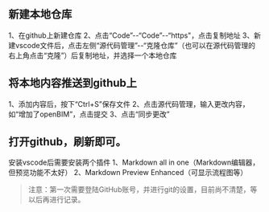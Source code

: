 ## 新建本地仓库
1、在github上新建仓库
2、点击“Code”--“Code”--“https"，点击复制地址
3、新建vscode文件后，点击左侧“源代码管理”--“克隆仓库”（也可以在源代码管理的右上角点击“克隆”）后复制地址，并选择一个本地仓库

## 将本地内容推送到github上
1、添加内容后，按下“Ctrl+S”保存文件
2、点击源代码管理，输入更改内容，如“增加了openBIM”，点击提交
3、点击“同步更改”

## 打开github，刷新即可。
安装vscode后需要安装两个插件
1、Markdown all in one（Markdown编辑器，但预览功能不太好）
2、Markdown Preview Enhanced（可显示流程图等）


>注意：第一次需要登陆GitHub账号，并进行git的设置，目前尚不清楚，等以后再进行记录。